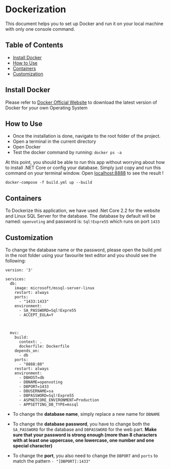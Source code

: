 # Dockerization
This document helps you to set up Docker and run it on your local machine with only one console command.

## Table of Contents
- [Install Docker](#install-docker)
- [How to Use](#how-to-use)
- [Containers](#containers)
- [Customization](#customization)


## Install Docker
Please refer to [Docker Official Website](https://www.docker.com/) to download the latest version of Docker for your own Operating System

## How to Use
- Once the installation is done, navigate to the root folder of the project.
- Open a terminal in the current directory
- Open Docker
- Test the docker command by running: ``` docker ps -a ```

At this point, you should be able to run this app without worrying about how to install .NET Core or config your database. Simply just copy and run this command on your terminal window. Open [localhost:8888](http:localhost:8888) to see the result !

```docker-compose -f build.yml up --build```

## Containers
To Dockerize this application, we have used .Net Core 2.2 for the website and Linux SQL Server for the database. The database by default will be named: ``openvoting`` and password is: ```Sql!Expre55``` which runs on port ```1433```

## Customization
To change the database name or the password, please open the build.yml in the root folder using your favourite text editor and you should see the following:


```
version: '3'

services:
  db:
    image: microsoft/mssql-server-linux
    restart: always
    ports:
      - "1433:1433"
    environment:
      - SA_PASSWORD=Sql!Expre55
      - ACCEPT_EULA=Y



  mvc:
    build:
      context: .
      dockerfile: Dockerfile
    depends_on:
      - db
    ports:
      - "8888:80"
    restart: always
    environment:
      - DBHOST=db
      - DBNAME=openvoting
      - DBPORT=1433
      - DBUSERNAME=sa
      - DBPASSWORD=Sql!Expre55
      - ASPNETCORE_ENVIRONMENT=Production
      - APPSETTING_DB_TYPE=mssql

```

* To change the **database name**, simply replace a new name for ```DBNAME```

* To change the **database password**, you have to change both the ```SA_PASSWORD``` for the database and ```DBPASSWORD``` for the web part. **Make sure that your password is strong enough (more than 8 characters with at least one uppercase, one lowercase, one number and one special character)**

* To change the **port**, you also need to change the ```DBPORT``` and ```ports``` to match the pattern ```- "[DBPORT]:1433"```
